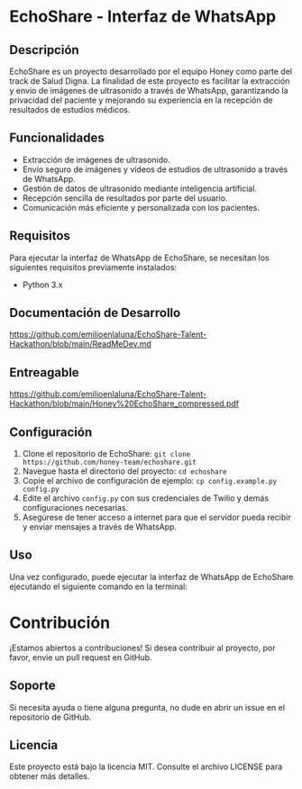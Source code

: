 # EchoShare - Interfaz de WhatsApp

## Descripción
EchoShare es un proyecto desarrollado por el equipo Honey como parte del track de Salud Digna. La finalidad de este proyecto es facilitar la extracción y envío de imágenes de ultrasonido a través de WhatsApp, garantizando la privacidad del paciente y mejorando su experiencia en la recepción de resultados de estudios médicos.

## Funcionalidades
- Extracción de imágenes de ultrasonido.
- Envío seguro de imágenes y vídeos de estudios de ultrasonido a través de WhatsApp.
- Gestión de datos de ultrasonido mediante inteligencia artificial.
- Recepción sencilla de resultados por parte del usuario.
- Comunicación más eficiente y personalizada con los pacientes.

## Requisitos
Para ejecutar la interfaz de WhatsApp de EchoShare, se necesitan los siguientes requisitos previamente instalados:
- Python 3.x

## Documentación de Desarrollo 
https://github.com/emilioenlaluna/EchoShare-Talent-Hackathon/blob/main/ReadMeDev.md

## Entreagable
https://github.com/emilioenlaluna/EchoShare-Talent-Hackathon/blob/main/Honey%20EchoShare_compressed.pdf

## Configuración
1. Clone el repositorio de EchoShare: `git clone https://github.com/honey-team/echoshare.git`
2. Navegue hasta el directorio del proyecto: `cd echoshare`
3. Copie el archivo de configuración de ejemplo: `cp config.example.py config.py`
4. Edite el archivo `config.py` con sus credenciales de Twilio y demás configuraciones necesarias.
5. Asegúrese de tener acceso a internet para que el servidor pueda recibir y enviar mensajes a través de WhatsApp.

## Uso
Una vez configurado, puede ejecutar la interfaz de WhatsApp de EchoShare ejecutando el siguiente comando en la terminal:

# Contribución
¡Estamos abiertos a contribuciones! Si desea contribuir al proyecto, por favor, envíe un pull request en GitHub.

## Soporte
Si necesita ayuda o tiene alguna pregunta, no dude en abrir un issue en el repositorio de GitHub.

## Licencia
Este proyecto está bajo la licencia MIT. Consulte el archivo LICENSE para obtener más detalles.
